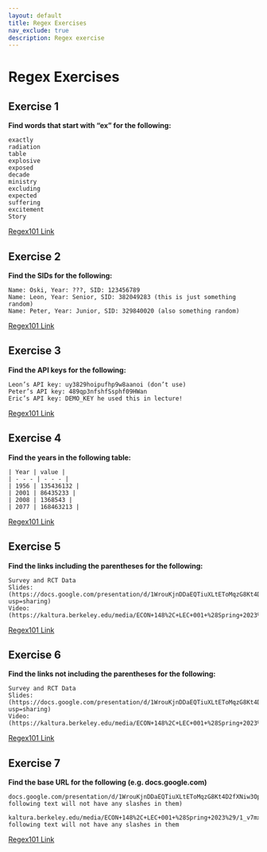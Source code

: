 ```yaml
---
layout: default
title: Regex Exercises
nav_exclude: true
description: Regex exercise
---
```



# Regex Exercises

## Exercise 1
**Find words that start with “ex” for the following:**

```
exactly	
radiation
table
explosive
exposed
decade
ministry
excluding
expected
suffering
excitement
Story
```

[Regex101 Link](https://regex101.com/r/nqlvgd/1)



## Exercise 2
**Find the SIDs for the following:** 

```
Name: Oski, Year: ???, SID: 123456789
Name: Leon, Year: Senior, SID: 382049283 (this is just something random)
Name: Peter, Year: Junior, SID: 329840020 (also something random)
```

[Regex101 Link](https://regex101.com/r/55sVFw/1)


## Exercise 3 
**Find the API keys for the following:** 

```
Leon’s API key: uy3829hoipufhp9w8aanoi (don’t use)
Peter’s API key: 489qp3nfshfSsphf09HWan 
Eric’s API key: DEMO_KEY he used this in lecture!
```

[Regex101 Link](https://regex101.com/r/A5xzEE/1)


## Exercise 4
**Find the years in the following table:**

```
| Year | value |
| - - - | - - - |
| 1956 | 135436132 |
| 2001 | 86435233 |
| 2008 | 1368543 |
| 2077 | 168463213 |
```

[Regex101 Link](https://regex101.com/r/V5pPv2/1)



## Exercise 5
**Find the links including the parentheses for the following:** 

```
Survey and RCT Data
Slides:(https://docs.google.com/presentation/d/1WrouKjnDDaEQTiuXLtEToMqzG8Kt4D2fXNiw3OpFLCM/edit?usp=sharing)
Video: (https://kaltura.berkeley.edu/media/ECON+148%2C+LEC+001+%28Spring+2023%29/1_v7mxpk3x/288222162)
```

[Regex101 Link](https://regex101.com/r/vUm3Q4/1)


## Exercise 6
**Find the links not including the parentheses for the following:** 

```
Survey and RCT Data
Slides:(https://docs.google.com/presentation/d/1WrouKjnDDaEQTiuXLtEToMqzG8Kt4D2fXNiw3OpFLCM/edit?usp=sharing)
Video: (https://kaltura.berkeley.edu/media/ECON+148%2C+LEC+001+%28Spring+2023%29/1_v7mxpk3x/288222162)
```

[Regex101 Link](https://regex101.com/r/vUm3Q4/1)


## Exercise 7
**Find the base URL for the following (e.g. docs.google.com)**

```
docs.google.com/presentation/d/1WrouKjnDDaEQTiuXLtEToMqzG8Kt4D2fXNiw3OpFLCM/(the following text will not have any slashes in them)

kaltura.berkeley.edu/media/ECON+148%2C+LEC+001+%28Spring+2023%29/1_v7mxpk3x/288222162/the following text will not have any slashes in them
```

[Regex101 Link](https://regex101.com/r/wWN3Nx/1)


